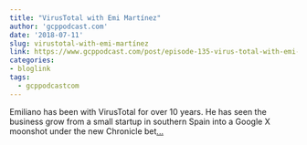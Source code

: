 ```yaml
---
title: "VirusTotal with Emi Martínez"
author: 'gcppodcast.com'
date: '2018-07-11'
slug: virustotal-with-emi-martínez
link: https://www.gcppodcast.com/post/episode-135-virus-total-with-emi-martinez/
categories:
- bloglink
tags:
  - gcppodcastcom
---
```


Emiliano has been with VirusTotal for over 10 years. He has seen the business grow from a small startup in southern Spain into a Google X moonshot under the new Chronicle bet[... <i class="fas fa-external-link-alt"></i>](https://www.gcppodcast.com/post/episode-135-virus-total-with-emi-martinez/)

